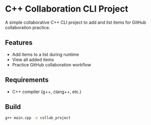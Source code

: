 # C++ Collaboration CLI Project

A simple collaborative C++ CLI project to add and list items for GitHub collaboration practice.

## Features

- Add items to a list during runtime
- View all added items
- Practice GitHub collaboration workflow

## Requirements

- C++ compiler (g++, clang++, etc.)

## Build

```bash
g++ main.cpp -o collab_project
